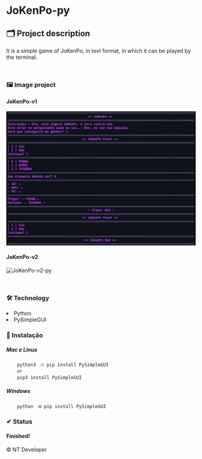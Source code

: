 # JoKenPo-py

## 🗂 Project description

<p>
	It is a simple game of JoKenPo, in text format, in which it can be played by the terminal.
</p>

<br>

### 🖼 Image project

#### JoKenPo-v1
![JoKenPo-v1-py](Img/JoKenPo-v1-py.png)

#### JoKenPo-v2
![JoKenPo-v2-py](Img/JoKenPo-v2-py.png)

<br>

### 🛠 Technology

<li> Python
<li> PySimpleGUI

<br>

### 💾 Instalação

<h5>Mac e Linux</h5>

~~~ Bash
    python3 -m pip install PySimpleGUI
    or
    pip3 install PySimpleGUI
~~~

<h5>Windows</h5>

~~~ PowerShell
    python -m pip install PySimpleGUI
~~~

### ✔ Status

<h4>Finished!</h4>

<footer>&copy; NT Developer</footer>
